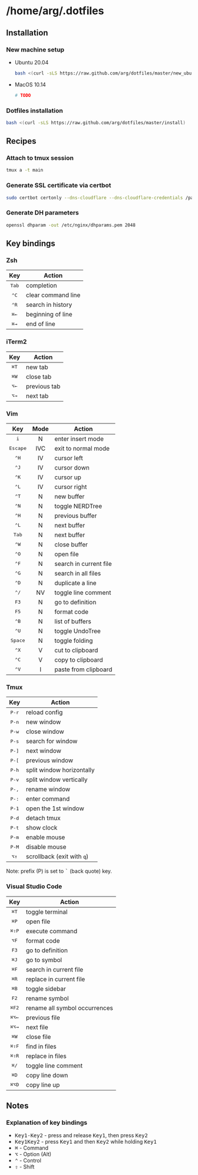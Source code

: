 # /home/arg/.dotfiles

## Installation

### New machine setup

* Ubuntu 20.04
  ```bash
  bash <(curl -sLS https://raw.github.com/arg/dotfiles/master/new_ubuntu)
  ```
* MacOS 10.14
  ```bash
  # TODO
  ```

### Dotfiles installation

```bash
bash <(curl -sLS https://raw.github.com/arg/dotfiles/master/install)
```

## Recipes

### Attach to tmux session

```bash
tmux a -t main
```

### Generate SSL certificate via certbot

```bash
sudo certbot certonly --dns-cloudflare --dns-cloudflare-credentials /path/to/credentials/file --preferred-challenges dns-01
```

### Generate DH parameters

```bash
openssl dhparam -out /etc/nginx/dhparams.pem 2048
```

## Key bindings

### Zsh

| Key | Action                  |
|:---:|-------------------------|
|<kbd>Tab</kbd>| completion |
|<kbd>⌃C</kbd>| clear command line |
|<kbd>⌃R</kbd>| search in history |
|<kbd>⌘←</kbd>| beginning of line |
|<kbd>⌘→</kbd>| end of line |

### iTerm2

| Key | Action                  |
|:---:|-------------------------|
|<kbd>⌘T</kbd>| new tab |
|<kbd>⌘W</kbd>| close tab |
|<kbd>⌥←</kbd>| previous tab |
|<kbd>⌥→</kbd>| next tab |

### Vim

| Key | Mode | Action             |
|:---:|:----:|--------------------|
|<kbd>i</kbd>| N | enter insert mode |
|<kbd>Escape</kbd>| IVC | exit to normal mode |
|<kbd>⌃H</kbd>| IV | cursor left |
|<kbd>⌃J</kbd>| IV | cursor down |
|<kbd>⌃K</kbd>| IV | cursor up |
|<kbd>⌃L</kbd>| IV | cursor right |
|<kbd>⌃T</kbd>| N | new buffer |
|<kbd>⌃N</kbd>| N | toggle NERDTree |
|<kbd>⌃H</kbd>| N | previous buffer |
|<kbd>⌃L</kbd>| N | next buffer |
|<kbd>Tab</kbd>| N | next buffer |
|<kbd>⌃W</kbd>| N | close buffer |
|<kbd>⌃O</kbd>| N | open file |
|<kbd>⌃F</kbd>| N | search in current file |
|<kbd>⌃G</kbd>| N | search in all files |
|<kbd>⌃D</kbd>| N | duplicate a line |
|<kbd>⌃/</kbd>| NV | toggle line comment |
|<kbd>F3</kbd>| N | go to definition |
|<kbd>F5</kbd>| N | format code |
|<kbd>⌃B</kbd>| N | list of buffers |
|<kbd>⌃U</kbd>| N | toggle UndoTree |
|<kbd>Space</kbd>| N | toggle folding |
|<kbd>⌃X</kbd>| V | cut to clipboard |
|<kbd>⌃C</kbd>| V | copy to clipboard |
|<kbd>⌃V</kbd>| I | paste from clipboard |

### Tmux

| Key | Action                  |
|:---:|-------------------------|
|<kbd>P-r</kbd>| reload config |
|<kbd>P-n</kbd>| new window |
|<kbd>P-w</kbd>| close window |
|<kbd>P-s</kbd>| search for window |
|<kbd>P-]</kbd>| next window |
|<kbd>P-[</kbd>| previous window |
|<kbd>P-h</kbd>| split window horizontally |
|<kbd>P-v</kbd>| split window vertically |
|<kbd>P-,</kbd>| rename window |
|<kbd>P-:</kbd>| enter command |
|<kbd>P-1</kbd>| open the 1st window |
|<kbd>P-d</kbd>| detach tmux |
|<kbd>P-t</kbd>| show clock |
|<kbd>P-m</kbd>| enable mouse |
|<kbd>P-M</kbd>| disable mouse |
|<kbd>⌥↑</kbd>| scrollback (exit with `q`) |

Note: prefix (P) is set to <kbd>`</kbd> (back quote) key.

### Visual Studio Code

| Key | Action |
|:---:|-------------------------|
|<kbd>⌘T</kbd>| toggle terminal |
|<kbd>⌘P</kbd>| open file |
|<kbd>⌘⇧P</kbd>| execute command |
|<kbd>⌥F</kbd>| format code |
|<kbd>F3</kbd>| go to definition |
|<kbd>⌘J</kbd>| go to symbol |
|<kbd>⌘F</kbd>| search in current file |
|<kbd>⌘R</kbd>| replace in current file |
|<kbd>⌘B</kbd>| toggle sidebar |
|<kbd>F2</kbd>| rename symbol |
|<kbd>⌘F2</kbd>| rename all symbol occurrences |
|<kbd>⌘⌥←</kbd>| previous file |
|<kbd>⌘⌥→</kbd>| next file |
|<kbd>⌘W</kbd>| close file |
|<kbd>⌘⇧F</kbd>| find in files |
|<kbd>⌘⇧R</kbd>| replace in files |
|<kbd>⌘/</kbd>| toggle line comment |
|<kbd>⌘D</kbd>| copy line down |
|<kbd>⌘⌥D</kbd>| copy line up |

## Notes

### Explanation of key bindings

* <kbd>Key1-Key2</kbd> - press and release <kbd>Key1</kbd>, then press <kbd>Key2</kbd>
* <kbd>Key1Key2</kbd> - press <kbd>Key1</kbd> and then <kbd>Key2</kbd> while holding <kbd>Key1</kbd>
* <kbd>⌘</kbd> - Command
* <kbd>⌥</kbd> - Option (Alt)
* <kbd>⌃</kbd> - Control
* <kbd>⇧</kbd> - Shift
